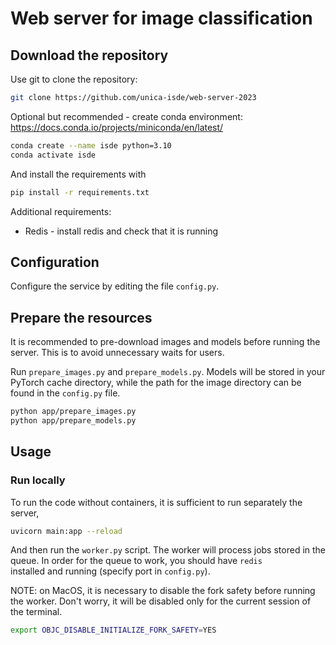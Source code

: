 # Web server for image classification


## Download the repository

Use git to clone the repository:

```bash
git clone https://github.com/unica-isde/web-server-2023
```

Optional but recommended - create conda environment: https://docs.conda.io/projects/miniconda/en/latest/
```bash
conda create --name isde python=3.10
conda activate isde
```

And install the requirements with 

```bash
pip install -r requirements.txt
```

Additional requirements:
* Redis - install redis and check that it is running

## Configuration

Configure the service by editing the file `config.py`.

## Prepare the resources

It is recommended to pre-download images and models before running 
the server. This is to avoid unnecessary waits for users.

Run `prepare_images.py` and `prepare_models.py`. Models will 
be stored in your PyTorch cache directory, while the path for 
the image directory can be found in the `config.py` file. 

```bash
python app/prepare_images.py
python app/prepare_models.py
```

## Usage

### Run locally


To run the code without containers, it is sufficient to run 
separately the server,

```bash
uvicorn main:app --reload
```

And then run the `worker.py` script. 
The worker will process jobs stored in the queue. 
In order for the queue to work, you should have `redis`  
installed and running (specify port in `config.py`). 

NOTE: on MacOS, it is necessary to disable the fork safety 
before running the worker. Don't worry, it will be disabled only 
for the current session of the terminal.

```bash
export OBJC_DISABLE_INITIALIZE_FORK_SAFETY=YES
```

